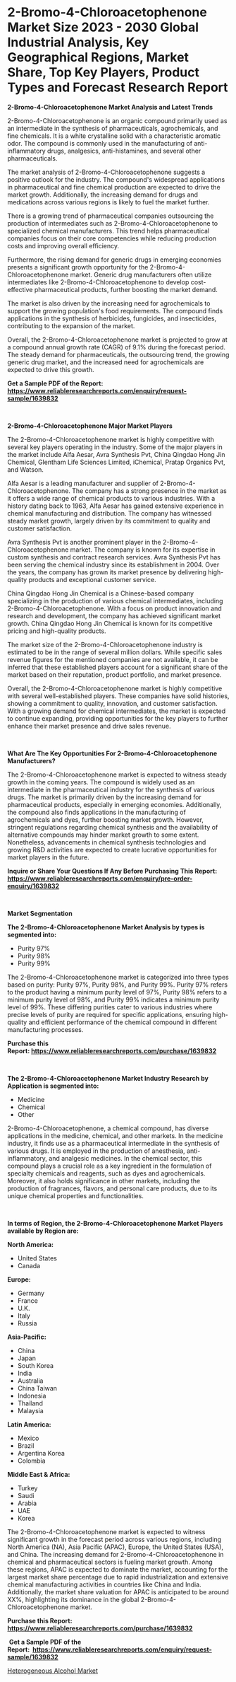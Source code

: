 <p><h1>2-Bromo-4-Chloroacetophenone Market Size 2023 - 2030 Global Industrial Analysis, Key Geographical Regions, Market Share, Top Key Players, Product Types and Forecast Research Report</h1></p><p><strong>2-Bromo-4-Chloroacetophenone Market Analysis and Latest Trends</strong></p>
<p><p>2-Bromo-4-Chloroacetophenone is an organic compound primarily used as an intermediate in the synthesis of pharmaceuticals, agrochemicals, and fine chemicals. It is a white crystalline solid with a characteristic aromatic odor. The compound is commonly used in the manufacturing of anti-inflammatory drugs, analgesics, anti-histamines, and several other pharmaceuticals.</p><p>The market analysis of 2-Bromo-4-Chloroacetophenone suggests a positive outlook for the industry. The compound's widespread applications in pharmaceutical and fine chemical production are expected to drive the market growth. Additionally, the increasing demand for drugs and medications across various regions is likely to fuel the market further.</p><p>There is a growing trend of pharmaceutical companies outsourcing the production of intermediates such as 2-Bromo-4-Chloroacetophenone to specialized chemical manufacturers. This trend helps pharmaceutical companies focus on their core competencies while reducing production costs and improving overall efficiency.</p><p>Furthermore, the rising demand for generic drugs in emerging economies presents a significant growth opportunity for the 2-Bromo-4-Chloroacetophenone market. Generic drug manufacturers often utilize intermediates like 2-Bromo-4-Chloroacetophenone to develop cost-effective pharmaceutical products, further boosting the market demand.</p><p>The market is also driven by the increasing need for agrochemicals to support the growing population's food requirements. The compound finds applications in the synthesis of herbicides, fungicides, and insecticides, contributing to the expansion of the market.</p><p>Overall, the 2-Bromo-4-Chloroacetophenone market is projected to grow at a compound annual growth rate (CAGR) of 9.1% during the forecast period. The steady demand for pharmaceuticals, the outsourcing trend, the growing generic drug market, and the increased need for agrochemicals are expected to drive this growth.</p></p>
<p><strong>Get a Sample PDF of the Report:&nbsp; <a href="https://www.reliableresearchreports.com/enquiry/request-sample/1639832">https://www.reliableresearchreports.com/enquiry/request-sample/1639832</a></strong></p>
<p>&nbsp;</p>
<p><strong>2-Bromo-4-Chloroacetophenone Major Market Players</strong></p>
<p><p>The 2-Bromo-4-Chloroacetophenone market is highly competitive with several key players operating in the industry. Some of the major players in the market include Alfa Aesar, Avra Synthesis Pvt, China Qingdao Hong Jin Chemical, Glentham Life Sciences Limited, iChemical, Pratap Organics Pvt, and Watson.</p><p>Alfa Aesar is a leading manufacturer and supplier of 2-Bromo-4-Chloroacetophenone. The company has a strong presence in the market as it offers a wide range of chemical products to various industries. With a history dating back to 1963, Alfa Aesar has gained extensive experience in chemical manufacturing and distribution. The company has witnessed steady market growth, largely driven by its commitment to quality and customer satisfaction.</p><p>Avra Synthesis Pvt is another prominent player in the 2-Bromo-4-Chloroacetophenone market. The company is known for its expertise in custom synthesis and contract research services. Avra Synthesis Pvt has been serving the chemical industry since its establishment in 2004. Over the years, the company has grown its market presence by delivering high-quality products and exceptional customer service.</p><p>China Qingdao Hong Jin Chemical is a Chinese-based company specializing in the production of various chemical intermediates, including 2-Bromo-4-Chloroacetophenone. With a focus on product innovation and research and development, the company has achieved significant market growth. China Qingdao Hong Jin Chemical is known for its competitive pricing and high-quality products.</p><p>The market size of the 2-Bromo-4-Chloroacetophenone industry is estimated to be in the range of several million dollars. While specific sales revenue figures for the mentioned companies are not available, it can be inferred that these established players account for a significant share of the market based on their reputation, product portfolio, and market presence.</p><p>Overall, the 2-Bromo-4-Chloroacetophenone market is highly competitive with several well-established players. These companies have solid histories, showing a commitment to quality, innovation, and customer satisfaction. With a growing demand for chemical intermediates, the market is expected to continue expanding, providing opportunities for the key players to further enhance their market presence and drive sales revenue.</p></p>
<p>&nbsp;</p>
<p><strong>What Are The Key Opportunities For 2-Bromo-4-Chloroacetophenone Manufacturers?</strong></p>
<p><p>The 2-Bromo-4-Chloroacetophenone market is expected to witness steady growth in the coming years. The compound is widely used as an intermediate in the pharmaceutical industry for the synthesis of various drugs. The market is primarily driven by the increasing demand for pharmaceutical products, especially in emerging economies. Additionally, the compound also finds applications in the manufacturing of agrochemicals and dyes, further boosting market growth. However, stringent regulations regarding chemical synthesis and the availability of alternative compounds may hinder market growth to some extent. Nonetheless, advancements in chemical synthesis technologies and growing R&D activities are expected to create lucrative opportunities for market players in the future.</p></p>
<p><strong>Inquire or Share Your Questions If Any Before Purchasing This Report: <a href="https://www.reliableresearchreports.com/enquiry/pre-order-enquiry/1639832">https://www.reliableresearchreports.com/enquiry/pre-order-enquiry/1639832</a></strong></p>
<p>&nbsp;</p>
<p><strong>Market Segmentation</strong></p>
<p><strong>The 2-Bromo-4-Chloroacetophenone Market Analysis by types is segmented into:</strong></p>
<p><ul><li>Purity 97%</li><li>Purity 98%</li><li>Purity 99%</li></ul></p>
<p><p>The 2-Bromo-4-Chloroacetophenone market is categorized into three types based on purity: Purity 97%, Purity 98%, and Purity 99%. Purity 97% refers to the product having a minimum purity level of 97%, Purity 98% refers to a minimum purity level of 98%, and Purity 99% indicates a minimum purity level of 99%. These differing purities cater to various industries where precise levels of purity are required for specific applications, ensuring high-quality and efficient performance of the chemical compound in different manufacturing processes.</p></p>
<p><strong>Purchase this Report:&nbsp;<a href="https://www.reliableresearchreports.com/purchase/1639832">https://www.reliableresearchreports.com/purchase/1639832</a></strong></p>
<p>&nbsp;</p>
<p><strong>The 2-Bromo-4-Chloroacetophenone Market Industry Research by Application is segmented into:</strong></p>
<p><ul><li>Medicine</li><li>Chemical</li><li>Other</li></ul></p>
<p><p>2-Bromo-4-Chloroacetophenone, a chemical compound, has diverse applications in the medicine, chemical, and other markets. In the medicine industry, it finds use as a pharmaceutical intermediate in the synthesis of various drugs. It is employed in the production of anesthesia, anti-inflammatory, and analgesic medicines. In the chemical sector, this compound plays a crucial role as a key ingredient in the formulation of specialty chemicals and reagents, such as dyes and agrochemicals. Moreover, it also holds significance in other markets, including the production of fragrances, flavors, and personal care products, due to its unique chemical properties and functionalities.</p></p>
<p>&nbsp;</p>
<p><strong>In terms of Region, the 2-Bromo-4-Chloroacetophenone Market Players available by Region are:</strong></p>
<p>
    <p> <strong> North America: </strong>
        <ul>
            <li>United States</li>
            <li>Canada</li>
        </ul>
        </p> 
    <p> <strong> Europe: </strong>
        <ul>
            <li>Germany</li>
            <li>France</li>
            <li>U.K.</li>
            <li>Italy</li>
            <li>Russia</li>
        </ul>
        </p> 
    <p> <strong> Asia-Pacific: </strong>
        <ul>
            <li>China</li>
            <li>Japan</li>
            <li>South Korea</li>
            <li>India</li>
            <li>Australia</li>
            <li>China Taiwan</li>
            <li>Indonesia</li>
            <li>Thailand</li>
            <li>Malaysia</li>
        </ul>
        </p> 
    <p> <strong> Latin America: </strong>
        <ul>
            <li>Mexico</li>
            <li>Brazil</li>
            <li>Argentina Korea</li>
            <li>Colombia</li>
        </ul>
        </p> 
    <p> <strong> Middle East & Africa: </strong>
        <ul>
            <li>Turkey</li>
            <li>Saudi</li>
            <li>Arabia</li>
            <li>UAE</li>
            <li>Korea</li>
        </ul>
    </p>
    </p>
<p><p>The 2-Bromo-4-Chloroacetophenone market is expected to witness significant growth in the forecast period across various regions, including North America (NA), Asia Pacific (APAC), Europe, the United States (USA), and China. The increasing demand for 2-Bromo-4-Chloroacetophenone in chemical and pharmaceutical sectors is fueling market growth. Among these regions, APAC is expected to dominate the market, accounting for the largest market share percentage due to rapid industrialization and extensive chemical manufacturing activities in countries like China and India. Additionally, the market share valuation for APAC is anticipated to be around XX%, highlighting its dominance in the global 2-Bromo-4-Chloroacetophenone market.</p></p>
<p><strong>Purchase this Report: <a href="https://www.reliableresearchreports.com/purchase/1639832">https://www.reliableresearchreports.com/purchase/1639832</a></strong></p>
<p>&nbsp;<strong>Get a Sample PDF of the Report:&nbsp;&nbsp;<a href="https://www.reliableresearchreports.com/enquiry/request-sample/1639832">https://www.reliableresearchreports.com/enquiry/request-sample/1639832</a></strong></p>
<p><strong></strong></p>
<p><p><a href="https://github.com/CliffMedina6/Market-Research-Report-List-2/blob/main/heterogeneous-alcohol-market.md">Heterogeneous Alcohol Market</a></p></p>